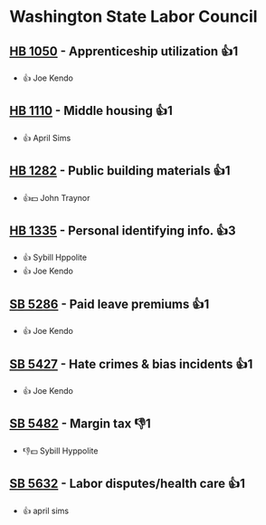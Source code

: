 # Washington State Labor Council

## [HB 1050](/bill/2023-24/hb/1050/) - Apprenticeship utilization 👍1  
* 👍 Joe Kendo

## [HB 1110](/bill/2023-24/hb/1110/) - Middle housing 👍1  
* 👍 April Sims

## [HB 1282](/bill/2023-24/hb/1282/) - Public building materials 👍1  
* 👍💵 John Traynor

## [HB 1335](/bill/2023-24/hb/1335/) - Personal identifying info. 👍3  
* 👍 Sybill Hppolite
* 👍 Joe Kendo

## [SB 5286](/bill/2023-24/sb/5286/) - Paid leave premiums 👍1  
* 👍 Joe Kendo

## [SB 5427](/bill/2023-24/sb/5427/) - Hate crimes & bias incidents 👍1  
* 👍 Joe Kendo

## [SB 5482](/bill/2023-24/sb/5482/) - Margin tax  👎1 
* 👎💵 Sybill Hyppolite

## [SB 5632](/bill/2023-24/sb/5632/) - Labor disputes/health care 👍1  
* 👍 april sims